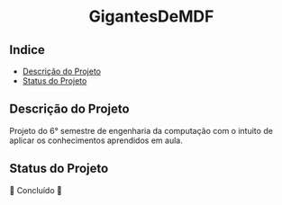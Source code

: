 <h1 align= "center">GigantesDeMDF</h1>

## Indice
- [Descrição do Projeto](#descrição-do-projeto)
- [Status do Projeto](#status-do-projeto)


## Descrição do Projeto
Projeto do 6° semestre de engenharia da computação com o intuito de aplicar os conhecimentos aprendidos em aula.

## Status do Projeto
:construction: Concluído :construction:
